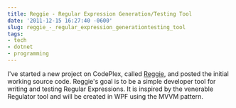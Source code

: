 ```yaml
---
title: Reggie - Regular Expression Generation/Testing Tool
date: '2011-12-15 16:27:40 -0600'
slug: reggie_-_regular_expression_generationtesting_tool
tags:
- tech
- dotnet
- programming
---
```


I've started a new project on CodePlex, called
[Reggie](https://github.com/stephenfuqua/reggie), and posted the initial working
source code. Reggie's goal is to be a simple developer tool for writing and
testing Regular Expressions. It is inspired by the venerable Regulator tool and
will be created in WPF using the MVVM pattern.

<!-- truncate -->
